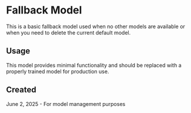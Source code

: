 # Fallback Model
This is a basic fallback model used when no other models are available or when you need to delete the current default model.

## Usage
This model provides minimal functionality and should be replaced with a properly trained model for production use.

## Created
June 2, 2025 - For model management purposes
